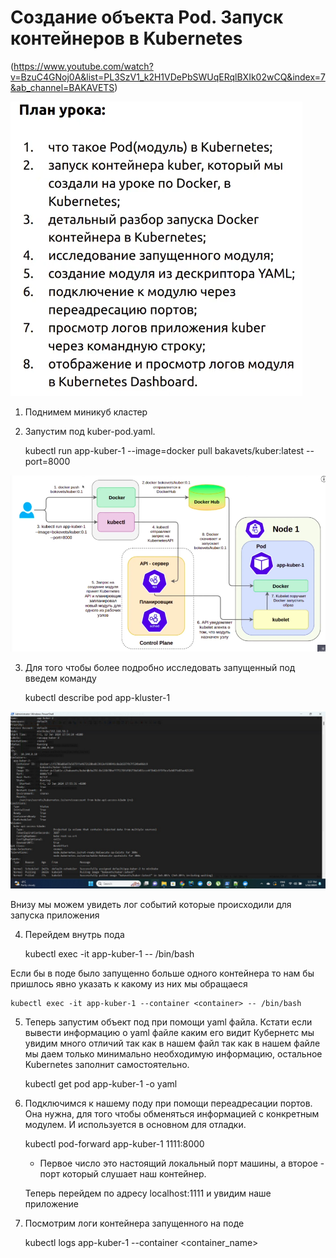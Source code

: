 # Создание объекта Pod. Запуск контейнеров в Kubernetes

(https://www.youtube.com/watch?v=BzuC4GNoj0A&list=PL3SzV1_k2H1VDePbSWUqERqlBXIk02wCQ&index=7&ab_channel=BAKAVETS)

![img.png](img.png)

1. Поднимем миникуб кластер

2. Запустим под kuber-pod.yaml.

    kubectl run app-kuber-1 --image=docker pull bakavets/kuber:latest --port=8000

![img_1.png](img_1.png)

3. Для того чтобы более подробно исследовать запущенный под введем команду

    kubectl describe pod app-kluster-1

![img_2.png](img_2.png)

Внизу мы можем увидеть лог событий которые происходили для запуска приложения

4. Перейдем внутрь пода

    
    kubectl exec -it app-kuber-1 -- /bin/bash

Если бы в поде было запущенно больше одного контейнера то нам бы пришлось явно указать к какому из них мы обращаеся

    kubectl exec -it app-kuber-1 --container <container> -- /bin/bash

5. Теперь запустим объект под при помощи yaml файла. Кстати если вывести информацию о yaml файле каким его видит
   Кубернетс мы увидим много отличий так как в нашем файл так как в нашем файле мы даем только минимально необходимую
   информацию, остальное Kubernetes заполнит самостоятельно.

   
    kubectl get pod app-kuber-1 -o yaml

6. Подключимся к нашему поду при помощи переадресации портов. Она нужна, для того чтобы обменяться информацией с
   конкретным модулем. И используется в основном для отладки.
   
                                        
    kubectl pod-forward app-kuber-1 1111:8000
    
    - Первое число это настоящий локальный порт машины, а второе - порт который
      слушает наш контейнер.

    Теперь перейдем по адресу localhost:1111 и увидим наше приложение

7. Посмотрим логи контейнера запущенного на поде

    
    kubectl logs app-kuber-1 --container <container_name>

